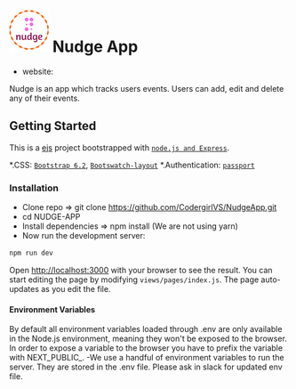 # <img  height="80" src="public\logo.png" alt="NUDGE App Logo"> Nudge App
* website: 

Nudge is an app which tracks users events. Users can add, edit and delete any of their events.

## Getting Started
This is a [ejs](https://nextjs.org/) project bootstrapped with [`node.js and Express`](https://github.com/vercel/next.js/tree/canary/packages/create-next-app).

*.CSS: [`Bootstrap 6.2`](https://getbootstrap.com/), [`Bootswatch-layout`](https://bootswatch.com/united/)
*.Authentication: [`passport`](https://www.passportjs.org/)

### Installation
* Clone repo => git clone https://github.com/CodergirlVS/NudgeApp.git
* cd NUDGE-APP
* Install dependencies => npm install (We are not using yarn)
* Now run the development server:
```bash
npm run dev
```
Open [http://localhost:3000](http://localhost:3000) with your browser to see the result.
You can start editing the page by modifying `views/pages/index.js`. The page auto-updates as you edit the file.

#### Environment Variables
By default all environment variables loaded through .env are only available in the Node.js environment, meaning they won't be exposed to the browser.
In order to expose a variable to the browser you have to prefix the variable with NEXT_PUBLIC_.
-We use a handful of environment variables to run the server. They are stored in the .env file. Please ask in slack for updated env file.
